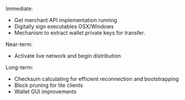 Immediate:
* Get merchant API implementation running
* Digitally sign executables OSX/Windows
* Mechanism to extract wallet private keys for transfer.

Near-term:
* Activate live network and begin distribution

Long-term:
* Checksum calculating for efficient reconnection and bootstrapping
* Block pruning for lite clients
* Wallet GUI improvements